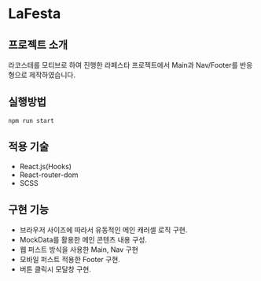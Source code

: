 # LaFesta

## 프로젝트 소개

라코스테를 모티브로 하여 진행한 라페스타 프로젝트에서 Main과 Nav/Footer를 반응형으로 제작하였습니다.

## 실행방법

`npm run start`

## 적용 기술

- React.js(Hooks)
- React-router-dom
- SCSS

## 구현 기능

- 브라우저 사이즈에 따라서 유동적인 메인 캐러셀 로직 구현.
- MockData를 활용한 메인 콘텐츠 내용 구성.
- 웹 퍼스트 방식을 사용한 Main, Nav 구현
- 모바일 퍼스트 적용한 Footer 구현.
- 버튼 클릭시 모달창 구현.
